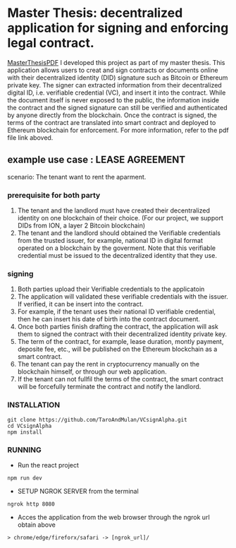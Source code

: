 # Master Thesis: decentralized application for signing and enforcing legal contract.
[MasterThesisPDF](/approved_thesis_yosnai_Redacted.pdf)
I developed this project as part of my master thesis. This application allows users to creat and sign contracts or documents online with their decentralized identity (DID) signature such as Bitcoin or Ethereum private key. The signer can extracted information from their decentralized digital ID, i.e. verifiable credential (VC), and insert it into the contract. While the document itself is never exposed to the public, the information inside the contract and the signed signature can still be verified and authenticated by anyone directly from the blockchain. Once the contract is signed, the terms of the contract are translated into smart contract and deployed to Ethereum blockchain for enforcement. For more information, refer to the pdf file link aboved.

## example use case : LEASE AGREEMENT
scenario: The tenant want to rent the aparment.
### prerequisite for both party
1. The tenant and the landlord must have created their decentralized identity on one blockchain of their choice. (For our project, we support DIDs from ION, a layer 2 Bitcoin blockchain)
2. The tenant and the landlord should obtained the Verifiable credentials from the trusted issuer, for example, national ID in digital format operated on a blockchain by the goverment. Note that this verifiable credential must be issued to the decentralized identity that they use.
### signing
1. Both parties upload their Verifiable credentials to the applicatoin
2. The application will validated these verifiable credentials with the issuer. If verified, it can be insert into the contract.
3. For example, if the tenant uses their national ID verifiable credential, then he can insert his date of birth into the contract document. 
4. Once both parties finish drafting the contract, the application will ask them to signed the contract with their decentralized identity private key.
5. The term of the contract, for example, lease duration, montly payment, deposite fee, etc., will be published on the Ethereum blockchain as a smart contract.
6. The tenant can pay the rent in cryptocurrency manually on the blockchain himself, or through our web application.
7. If the tenant can not fullfil the terms of the contract, the smart contract will be forcefully terminate the contract and notify the landlord.

### INSTALLATION
```
git clone https://github.com/TaroAndMulan/VCsignAlpha.git
cd VCsignAlpha
npm install
```

### RUNNING

* Run the react project
```
npm run dev 
```

* SETUP NGROK SERVER from the terminal
```
ngrok http 8080
```

* Acces the application from the web browser through the ngrok url obtain above

```
> chrome/edge/fireforx/safari -> [ngrok_url]/ 
```



